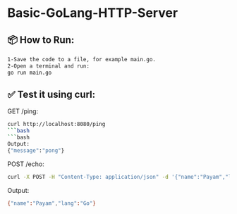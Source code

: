 # Basic-GoLang-HTTP-Server



## 📦 How to Run:
```bash
1-Save the code to a file, for example main.go.
2-Open a terminal and run:
go run main.go
```

## ✅ Test it using curl:
GET /ping:
```bash
curl http://localhost:8080/ping
```bash
```bash
Output:
{"message":"pong"}
```
POST /echo:
```bash
curl -X POST -H "Content-Type: application/json" -d '{"name":"Payam","lang":"Go"}' http://localhost:8080/echo
```
Output:
```bash
{"name":"Payam","lang":"Go"}
```
